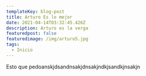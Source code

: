 ```yaml
---
templateKey: blog-post
title: Arturo Es lo mejor
date: 2021-04-14T03:32:45.426Z
description: Arturo es la verga
featuredpost: false
featuredimage: /img/arturo5.jpg
tags:
  - Inicio
---
```

Esto que pedoanskjdsandnsakjdnsakjndkjsandkjnsakjn